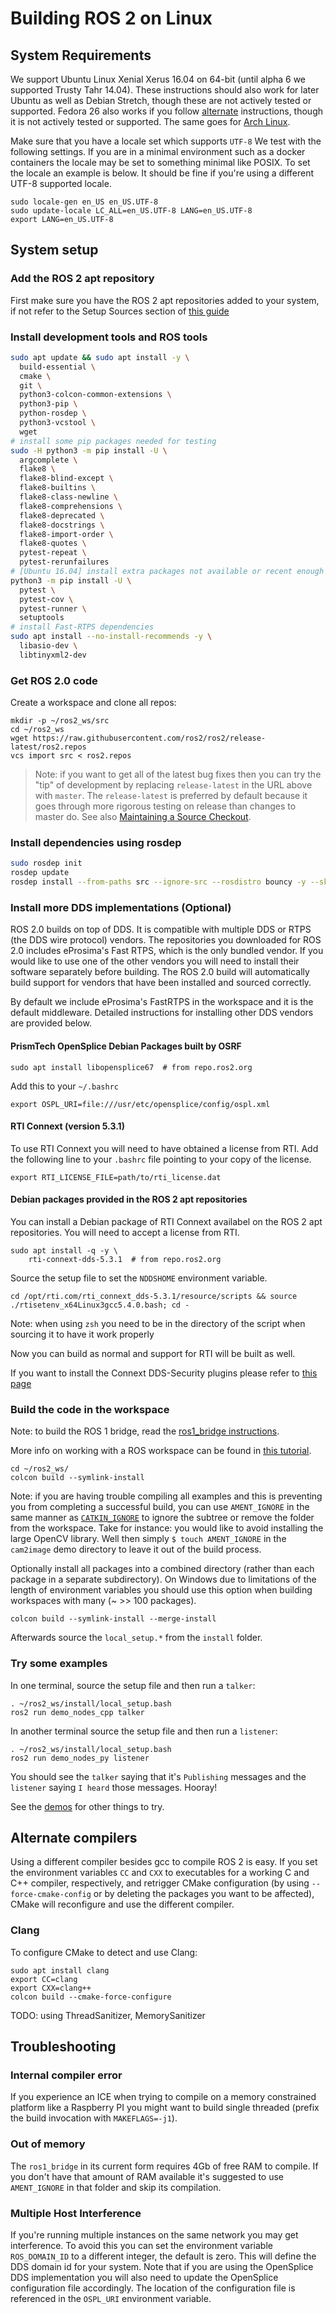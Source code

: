 # Building ROS 2 on Linux

## System Requirements

We support Ubuntu Linux Xenial Xerus 16.04 on 64-bit (until alpha 6 we supported Trusty Tahr 14.04).  These instructions should also work for later Ubuntu as well as Debian Stretch, though these are not actively tested or supported.  Fedora 26 also works if you follow [alternate](Fedora-Development-Setup.md) instructions, though it is not actively tested or supported. The same goes for [Arch Linux](https://wiki.archlinux.org/index.php/Ros#Ros_2).

Make sure that you have a locale set which supports `UTF-8` We test with the following settings.
If you are in a minimal environment such as a docker containers the locale may be set to something minimal like POSIX.
To set the locale an example is below. It should be fine if you're using a different UTF-8 supported locale.

```
sudo locale-gen en_US en_US.UTF-8
sudo update-locale LC_ALL=en_US.UTF-8 LANG=en_US.UTF-8
export LANG=en_US.UTF-8
```

## System setup

### Add the ROS 2 apt repository

First make sure you have the ROS 2 apt repositories added to your system, if not refer to the Setup Sources section of [this guide](https://github.com/ros2/ros2/wiki/Linux-Install-Debians#setup-sources)

### Install development tools and ROS tools

```bash
sudo apt update && sudo apt install -y \
  build-essential \
  cmake \
  git \
  python3-colcon-common-extensions \
  python3-pip \
  python-rosdep \
  python3-vcstool \
  wget
# install some pip packages needed for testing
sudo -H python3 -m pip install -U \
  argcomplete \
  flake8 \
  flake8-blind-except \
  flake8-builtins \
  flake8-class-newline \
  flake8-comprehensions \
  flake8-deprecated \
  flake8-docstrings \
  flake8-import-order \
  flake8-quotes \
  pytest-repeat \
  pytest-rerunfailures
# [Ubuntu 16.04] install extra packages not available or recent enough on Xenial
python3 -m pip install -U \
  pytest \
  pytest-cov \
  pytest-runner \
  setuptools
# install Fast-RTPS dependencies
sudo apt install --no-install-recommends -y \
  libasio-dev \
  libtinyxml2-dev
```

### Get ROS 2.0 code

Create a workspace and clone all repos:

```
mkdir -p ~/ros2_ws/src
cd ~/ros2_ws
wget https://raw.githubusercontent.com/ros2/ros2/release-latest/ros2.repos
vcs import src < ros2.repos
```

> Note: if you want to get all of the latest bug fixes then you can try the "tip" of development by replacing `release-latest` in the URL above with `master`. The `release-latest` is preferred by default because it goes through more rigorous testing on release than changes to master do. See also [Maintaining a Source Checkout](https://github.com/ros2/ros2/wiki/Maintaining-a-Source-Checkout).

### Install dependencies using rosdep

```bash
sudo rosdep init
rosdep update
rosdep install --from-paths src --ignore-src --rosdistro bouncy -y --skip-keys "console_bridge fastcdr fastrtps libopensplice67 rti-connext-dds-5.3.1 urdfdom_headers"
```

### Install more DDS implementations (Optional)

ROS 2.0 builds on top of DDS.
It is compatible with multiple DDS or RTPS (the DDS wire protocol) vendors.
The repositories you downloaded for ROS 2.0 includes eProsima's Fast RTPS, which is the only bundled vendor.
If you would like to use one of the other vendors you will need to install their software separately before building.
The ROS 2.0 build will automatically build support for vendors that have been installed and sourced correctly.

By default we include eProsima's FastRTPS in the workspace and it is the default middleware. Detailed instructions for installing other DDS vendors are provided below.

#### PrismTech OpenSplice Debian Packages built by OSRF


```
sudo apt install libopensplice67  # from repo.ros2.org
```

Add this to your `~/.bashrc`

```
export OSPL_URI=file:///usr/etc/opensplice/config/ospl.xml
```

<!--
##### Official binary packages from PrismTech

Install the packages provided by [OpenSplice](https://github.com/ADLINK-IST/opensplice/releases/tag/OSPL_V6_7_180404OSS_RELEASE%2BVS2017%2Bubuntu1804).
Remember to replace `@@INSTALLDIR@@` with the path where you unpacked the OpenSplice distribution.
Then, source the ROS `setup.bash` file, and finally, source the `release.com` file in the root of the OpenSplice distribution to set the `OSPL_HOME` environment variable appropriately.
After that, your shell is ready to run ROS2 binaries with the official OpenSplice distribution.

You may also need to add the following line to your `.bashrc` file:

```
export PTECH_LICENSE_FILE=path/to/prismtech.lic
```

##### Building OpenSplice from source

If you build OpenSplice from source, be sure to remember to following the INSTALL.txt instructions and manually replace the @@INSTALLDIR@@ placeholder in the OpenSplice install/HDE/x86_64.linux/release.com
-->

#### RTI Connext (version 5.3.1)

To use RTI Connext you will need to have obtained a license from RTI.
Add the following line to your `.bashrc` file pointing to your copy of the license.

```
export RTI_LICENSE_FILE=path/to/rti_license.dat
```

#### Debian packages provided in the ROS 2 apt repositories

You can install a Debian package of RTI Connext availabel on the ROS 2 apt repositories.
You will need to accept a license from RTI.

```
sudo apt install -q -y \
    rti-connext-dds-5.3.1  # from repo.ros2.org
```

Source the setup file to set the `NDDSHOME` environment variable.

```
cd /opt/rti.com/rti_connext_dds-5.3.1/resource/scripts && source ./rtisetenv_x64Linux3gcc5.4.0.bash; cd -
```

Note: when using `zsh` you need to be in the directory of the script when sourcing it to have it work properly

Now you can build as normal and support for RTI will be built as well.

If you want to install the Connext DDS-Security plugins please refer to [this page](https://github.com/ros2/ros2/wiki/Install-Connext-Security-Plugins)
<!--
##### Official binary packages from RTI

You can install the Connext 5.3.1 package for Linux provided by RTI from their [downloads page](https://www.rti.com/downloads).

After downloading, use `chmod +x` on the `.run` executable and then execute it.
Note that if you're installing to a system directory use `sudo` as well.

The default location is `~/rti_connext_dds-5.3.1`

Source the setup file to set the `NDDSHOME` environment variable.

```
source ~/rti_connext_dds-5.3.1/resource/scripts/rtisetenv_x64Linux3gcc5.4.0.bash
```

Now you can build as normal and support for RTI will be built as well.
-->

### Build the code in the workspace

Note: to build the ROS 1 bridge, read the [ros1_bridge instructions](https://github.com/ros2/ros1_bridge/blob/master/README.md#build-the-bridge-from-source).

More info on working with a ROS workspace can be found in [this tutorial](Colcon-Tutorial).

```
cd ~/ros2_ws/
colcon build --symlink-install
```

Note: if you are having trouble compiling all examples and this is preventing you from completing a successful build, you can use `AMENT_IGNORE` in the same manner as [`CATKIN_IGNORE`](https://github.com/ros-infrastructure/rep/blob/master/rep-0128.rst) to ignore the subtree or remove the folder from the workspace.
Take for instance: you would like to avoid installing the large OpenCV library.
Well then simply `$ touch AMENT_IGNORE` in the `cam2image` demo directory to leave it out of the build process.

Optionally install all packages into a combined directory (rather than each package in a separate subdirectory).
On Windows due to limitations of the length of environment variables you should use this option when building workspaces with many (~ >> 100 packages).

```
colcon build --symlink-install --merge-install
```

Afterwards source the `local_setup.*` from the `install` folder.

### Try some examples

In one terminal, source the setup file and then run a `talker`:
```
. ~/ros2_ws/install/local_setup.bash
ros2 run demo_nodes_cpp talker
```
In another terminal source the setup file and then run a `listener`:
```
. ~/ros2_ws/install/local_setup.bash
ros2 run demo_nodes_py listener
```
You should see the `talker` saying that it's `Publishing` messages and the `listener` saying `I heard` those messages.
Hooray!

See the [demos](Tutorials) for other things to try.

## Alternate compilers

Using a different compiler besides gcc to compile ROS 2 is easy. If you set the environment variables `CC` and `CXX` to executables for a working C and C++ compiler, respectively, and retrigger CMake configuration (by using `--force-cmake-config` or by deleting the packages you want to be affected), CMake will reconfigure and use the different compiler.

### Clang

To configure CMake to detect and use Clang:

```
sudo apt install clang
export CC=clang
export CXX=clang++
colcon build --cmake-force-configure
```

TODO: using ThreadSanitizer, MemorySanitizer

## Troubleshooting

### Internal compiler error

If you experience an ICE when trying to compile on a memory constrained platform like a Raspberry PI you might want to build single threaded (prefix the build invocation with `MAKEFLAGS=-j1`).

### Out of memory

The `ros1_bridge` in its current form requires 4Gb of free RAM to compile.
If you don't have that amount of RAM available it's suggested to use `AMENT_IGNORE` in that folder and skip its compilation.

### Multiple Host Interference

If you're running multiple instances on the same network you may get interference.
To avoid this you can set the environment variable `ROS_DOMAIN_ID` to a different integer, the default is zero.
This will define the DDS domain id for your system.
Note that if you are using the OpenSplice DDS implementation you will also need to update the OpenSplice configuration file accordingly. The location of the configuration file is referenced in the `OSPL_URI` environment variable.
